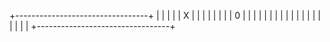 +---------------------------------+
|                                 |
|                                 |
|   X                             |
|                                 |
|                                 |
|                                 |
|              0                  |
|                                 |
|                                 |
|                                 |
|                                 |
|                                 |
|                                 |
|                                 |
|                                 |
|                                 |
+---------------------------------+
